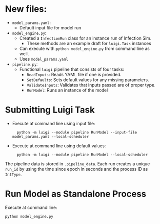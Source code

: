 # New files:

- `model_params.yaml`:
    +  Default input file for model run
- `model_engine.py`:
    + Created a `InfectionRun` class for an instance run of Infection Sim.
        - These methods are an example draft for `luigi.Task` instances
    + Can execute with `python model_engine.py` from command line as well.
    + Uses `model_params.yaml`
- `pipeline.py`:
    + Functional `luigi` pipeline that consists of four tasks:
        - `ReadInputs`: Reads YAML file if one is provided.
        - `SetDefaults`: Sets default values for any missing parameters.
        - `ValidateInputs`: Validates that inputs passed are of proper type.
        - `RunModel`: Runs an instance of the model

# Submitting Luigi Task

- Execute at command line using input file:

        python -m luigi --module pipeline RunModel --input-file model_params.yaml --local-scheduler

- Execute at command line using default values:

        python -m luigi --module pipeline RunModel --local-scheduler

The pipeline data is stored in `.pipeline_data`. Each run creates a unique `run_id` by using the time since epoch in seconds and the process ID as `IntType`.

# Run Model as Standalone Process

Execute at command line:

    python model_engine.py

